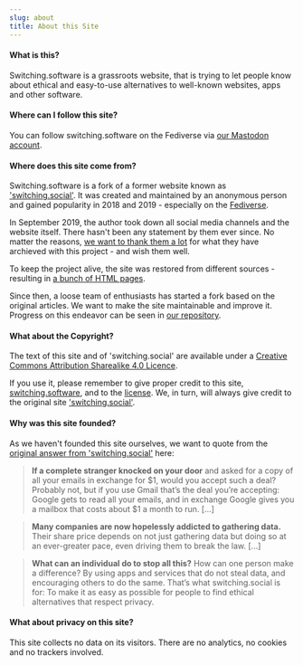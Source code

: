 ```yaml
---
slug: about
title: About this Site
---
```

#### What is this?

Switching.software is a grassroots website, that is trying to let people know about ethical and easy-to-use alternatives to well-known websites, apps and other software. 

#### Where can I follow this site?

You can follow switching.software on the Fediverse via [our Mastodon account](https://mstdn.swiso.org/@switchingsoftware).

#### Where does this site come from?

Switching.software is a fork of a former website known as ['switching.social'](https://web.archive.org/web/20190915101437/https://switching.social/). It was created and maintained by an anonymous person and gained popularity in 2018 and 2019 - especially on the [Fediverse](/use/fediverse).

In September 2019, the author took down all social media channels and the website itself. There hasn't been any statement by them ever since. No matter the reasons, [we want to thank them a lot](/page/thanks) for what they have archieved with this project - and wish them well.

To keep the project alive, the site was restored from different sources - resulting in [a bunch of HTML pages](https://codeberg.org/swiso-en/archive).

Since then, a loose team of enthusiasts has started a fork based on the original articles. We want to make the site maintainable and improve it. Progress on this endeavor can be seen in [our repository](https://codeberg.org/swiso-en/website).

#### What about the Copyright?

The text of this site and of 'switching.social' are available under a [Creative Commons Attribution Sharealike 4.0 Licence][1]. 

If you use it, please remember to give proper credit to this site, [switching.software](https://switching.software), and to the [license][1]. We, in turn, will always give credit to the original site ['switching.social'](https://web.archive.org/web/20190915101437/https://switching.social/).

[1]: https://creativecommons.org/licenses/by-sa/4.0/

#### Why was this site founded?

As we haven't founded this site ourselves, we want to quote from the [original answer from 'switching.social'](https://web.archive.org/web/20190730203805/https://switching.social/about-this-site/) here:

> **If a complete stranger knocked on your door** and asked for a copy of all your emails in exchange for $1, would you accept such a deal? Probably not, but if you use Gmail that’s the deal you’re accepting: Google gets to read all your emails, and in exchange Google gives you a mailbox that costs about $1 a month to run. [...]

> **Many companies are now hopelessly addicted to gathering data.** Their share price depends on not just gathering data but doing so at an ever-greater pace, even driving them to break the law. [...]

> **What can an individual do to stop all this?** How can one person make a difference? By using apps and services that do not steal data, and encouraging others to do the same. That’s what switching.social is for: To make it as easy as possible for people to find ethical alternatives that respect privacy.

#### What about privacy on this site?

This site collects no data on its visitors. There are no analytics, no cookies and no trackers involved.